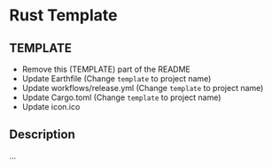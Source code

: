 # Rust Template

## TEMPLATE

- Remove this (TEMPLATE) part of the README
- Update Earthfile (Change `template` to project name)
- Update workflows/release.yml (Change `template` to project name)
- Update Cargo.toml (Change `template` to project name)
- Update icon.ico

## Description

...
